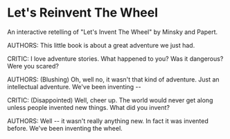 # Let's Reinvent The Wheel

An interactive retelling of "Let's Invent The Wheel" by Minsky and Papert.

AUTHORS: This little book is about a great adventure we just had.

CRITIC: I love adventure stories. What happened to you? Was it dangerous? Were you scared?

AUTHORS: (Blushing) Oh, well no, it wasn't that kind of adventure. Just an intellectual adventure. We've been inventing --

CRITIC: (Disappointed) Well, cheer up. The world would never get along unless people invented new things. What did you invent?

AUTHORS: Well -- it wasn't really anything new. In fact it was invented before. We've been inventing the wheel.
